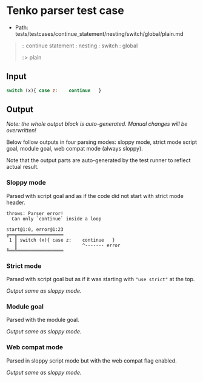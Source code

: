 # Tenko parser test case

- Path: tests/testcases/continue_statement/nesting/switch/global/plain.md

> :: continue statement : nesting : switch : global
>
> ::> plain

## Input

`````js
switch (x){ case z:    continue   }
`````

## Output

_Note: the whole output block is auto-generated. Manual changes will be overwritten!_

Below follow outputs in four parsing modes: sloppy mode, strict mode script goal, module goal, web compat mode (always sloppy).

Note that the output parts are auto-generated by the test runner to reflect actual result.

### Sloppy mode

Parsed with script goal and as if the code did not start with strict mode header.

`````
throws: Parser error!
  Can only `continue` inside a loop

start@1:0, error@1:23
╔══╦═════════════════
 1 ║ switch (x){ case z:    continue   }
   ║                        ^------- error
╚══╩═════════════════

`````

### Strict mode

Parsed with script goal but as if it was starting with `"use strict"` at the top.

_Output same as sloppy mode._

### Module goal

Parsed with the module goal.

_Output same as sloppy mode._

### Web compat mode

Parsed in sloppy script mode but with the web compat flag enabled.

_Output same as sloppy mode._
